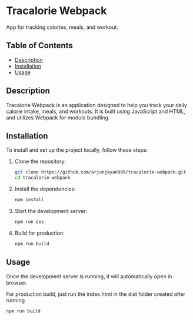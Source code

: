 # Tracalorie Webpack

App for tracking calories, meals, and workout.

## Table of Contents

- [Description](#description)
- [Installation](#installation)
- [Usage](#usage)

## Description

Tracalorie Webpack is an application designed to help you track your daily calorie intake, meals, and workouts. It is built using JavaScript and HTML, and utilizes Webpack for module bundling.

## Installation

To install and set up the project locally, follow these steps:

1. Clone the repository:

   ```bash
   git clone https://github.com/arjunjayan999/tracalorie-webpack.git
   cd tracalorie-webpack
   ```

2. Install the dependencies:

   ```bash
   npm install
   ```

3. Start the development server:

   ```bash
   npm run dev
   ```

4. Build for production:
   ```bash
   npm run build
   ```

## Usage

Once the development server is running, it will automatically open in browser.

For production build, just run the index.html in the dist folder created after running

```bash
npm run build
```
